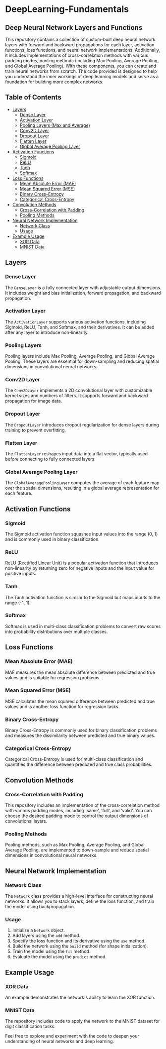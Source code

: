 # DeepLearning-Fundamentals
## Deep Neural Network Layers and Functions

This repository contains a collection of custom-built deep neural network layers with forward and backward propagations for each layer, activation functions, loss functions, and neural network implementations. Additionally, it includes implementations of cross-correlation methods with various padding modes, pooling methods (including Max Pooling, Average Pooling, and Global Average Pooling). With these components, you can create and train neural networks from scratch. The code provided is designed to help you understand the inner workings of deep learning models and serve as a foundation for building more complex networks.

## Table of Contents

- [Layers](#layers)
  - [Dense Layer](#dense-layer)
  - [Activation Layer](#activation-layer)
  - [Pooling Layers (Max and Average)](#pooling-layers)
  - [Conv2D Layer](#conv2d-layer)
  - [Dropout Layer](#dropout-layer)
  - [Flatten Layer](#flatten-layer)
  - [Global Average Pooling Layer](#global-average-pooling-layer)
- [Activation Functions](#activation-functions)
  - [Sigmoid](#sigmoid)
  - [ReLU](#relu)
  - [Tanh](#tanh)
  - [Softmax](#softmax)
- [Loss Functions](#loss-functions)
  - [Mean Absolute Error (MAE)](#mean-absolute-error-mae)
  - [Mean Squared Error (MSE)](#mean-squared-error-mse)
  - [Binary Cross-Entropy](#binary-cross-entropy)
  - [Categorical Cross-Entropy](#categorical-cross-entropy)
- [Convolution Methods](#convolution-methods)
  - [Cross-Correlation with Padding](#cross-correlation-with-padding)
  - [Pooling Methods](#pooling-methods)
- [Neural Network Implementation](#neural-network-implementation)
  - [Network Class](#network-class)
  - [Usage](#usage)
- [Example Usage](#example-usage)
  - [XOR Data](#xor-data)
  - [MNIST Data](#mnist-data)

## Layers

### Dense Layer

The `DenseLayer` is a fully connected layer with adjustable output dimensions. It includes weight and bias initialization, forward propagation, and backward propagation.

### Activation Layer

The `ActivationLayer` supports various activation functions, including Sigmoid, ReLU, Tanh, and Softmax, and their derivatives. It can be added after any layer to introduce non-linearity.

### Pooling Layers

Pooling layers include Max Pooling, Average Pooling, and Global Average Pooling. These layers are essential for down-sampling and reducing spatial dimensions in convolutional neural networks.

### Conv2D Layer

The `Conv2DLayer` implements a 2D convolutional layer with customizable kernel sizes and numbers of filters. It supports forward and backward propagation for image data.

### Dropout Layer

The `DropoutLayer` introduces dropout regularization for dense layers during training to prevent overfitting.

### Flatten Layer

The `FlattenLayer` reshapes input data into a flat vector, typically used before connecting to fully connected layers.

### Global Average Pooling Layer

The `GlobalAveragePoolingLayer` computes the average of each feature map over the spatial dimensions, resulting in a global average representation for each feature.

## Activation Functions

### Sigmoid

The Sigmoid activation function squashes input values into the range (0, 1) and is commonly used in binary classification.

### ReLU

ReLU (Rectified Linear Unit) is a popular activation function that introduces non-linearity by returning zero for negative inputs and the input value for positive inputs.

### Tanh

The Tanh activation function is similar to the Sigmoid but maps inputs to the range (-1, 1).

### Softmax

Softmax is used in multi-class classification problems to convert raw scores into probability distributions over multiple classes.

## Loss Functions

### Mean Absolute Error (MAE)

MAE measures the mean absolute difference between predicted and true values and is suitable for regression problems.

### Mean Squared Error (MSE)

MSE calculates the mean squared difference between predicted and true values and is another loss function for regression tasks.

### Binary Cross-Entropy

Binary Cross-Entropy is commonly used for binary classification problems and measures the dissimilarity between predicted and true binary values.

### Categorical Cross-Entropy

Categorical Cross-Entropy is used for multi-class classification and quantifies the difference between predicted and true class probabilities.

## Convolution Methods

### Cross-Correlation with Padding

This repository includes an implementation of the cross-correlation method with various padding modes, including 'same', 'full', and 'valid'. You can choose the desired padding mode to control the output dimensions of convolutional layers.

### Pooling Methods

Pooling methods, such as Max Pooling, Average Pooling, and Global Average Pooling, are implemented to down-sample and reduce spatial dimensions in convolutional neural networks.

## Neural Network Implementation

### Network Class

The `Network` class provides a high-level interface for constructing neural networks. It allows you to stack layers, define the loss function, and train the model using backpropagation.

### Usage

1. Initialize a `Network` object.
2. Add layers using the `add` method.
3. Specify the loss function and its derivative using the `use` method.
4. Build the network using the `build` method (for shape initialization).
5. Train the model using the `fit` method.
6. Evaluate the model using the `predict` method.

## Example Usage

### XOR Data

An example demonstrates the network's ability to learn the XOR function.

### MNIST Data

The repository includes code to apply the network to the MNIST dataset for digit classification tasks.

Feel free to explore and experiment with the code to deepen your understanding of neural networks and deep learning.
